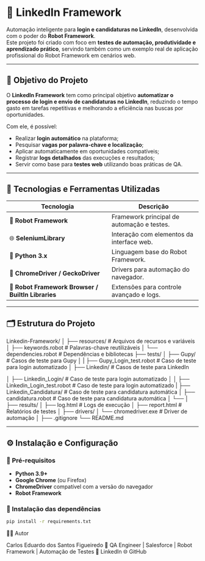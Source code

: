 # 🤖 LinkedIn Framework

Automação inteligente para **login e candidaturas no LinkedIn**, desenvolvida com o poder do **Robot Framework**.  
Este projeto foi criado com foco em **testes de automação, produtividade e aprendizado prático**, servindo também como um exemplo real de aplicação profissional do Robot Framework em cenários web.

---

## 🚀 Objetivo do Projeto

O **LinkedIn Framework** tem como principal objetivo **automatizar o processo de login e envio de candidaturas no LinkedIn**, reduzindo o tempo gasto em tarefas repetitivas e melhorando a eficiência nas buscas por oportunidades.

Com ele, é possível:
- Realizar **login automático** na plataforma;
- Pesquisar **vagas por palavra-chave e localização**;
- Aplicar automaticamente em oportunidades compatíveis;
- Registrar **logs detalhados** das execuções e resultados;
- Servir como base para **testes web** utilizando boas práticas de QA.

---

## 🧠 Tecnologias e Ferramentas Utilizadas

| Tecnologia | Descrição |
|-------------|------------|
| 🐍 **Robot Framework** | Framework principal de automação e testes. |
| 🌐 **SeleniumLibrary** | Interação com elementos da interface web. |
| 📄 **Python 3.x** | Linguagem base do Robot Framework. |
| 🧰 **ChromeDriver / GeckoDriver** | Drivers para automação do navegador. |
| 🧪 **Robot Framework Browser / BuiltIn Libraries** | Extensões para controle avançado e logs. |

---

## 🗂️ Estrutura do Projeto

Linkedin-Framework/
│
├── resources/ # Arquivos de recursos e variáveis
│   ├── keywords.robot # Palavras-chave reutilizáveis
│   └── dependencies.robot # Dependências e bibliotecas
├── tests/
│ ├── Gupy/ # Casos de teste para Gupy
│ | ├── Gupy_Login_test.robot # Caso de teste para login automatizado
│ ├── Linkedin/ # Casos de teste para LinkedIn

│   ├── Linkedin_Login/ # Caso de teste para login automatizado
│   │ ├── Linkedin_Login_test.robot # Caso de teste para login automatizado
|   ├── Linkedin_Candidatura/ # Caso de teste para candidatura automática
│ ├── candidatura.robot # Caso de teste para candidatura automática
│ └── 
│
├── results/
│ ├── log.html # Logs de execução
│ ├── report.html # Relatórios de testes
│
├── drivers/
│ └── chromedriver.exe # Driver de automação
│
├── .gitignore
└── README.md

---

## ⚙️ Instalação e Configuração

### 🔹 Pré-requisitos

- **Python 3.9+**
- **Google Chrome** (ou Firefox)
- **ChromeDriver** compatível com a versão do navegador
- **Robot Framework**

### 🔹 Instalação das dependências

```bash
pip install -r requirements.txt
```
👨‍💻 Autor

Carlos Eduardo dos Santos Figueiredo
💼 QA Engineer | Salesforce | Robot Framework | Automação de Testes
📧 LinkedIn
🌐 GitHub